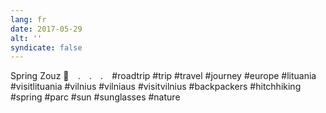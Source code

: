 ```yaml
---
lang: fr
date: 2017-05-29
alt: ''
syndicate: false
---
```


Spring Zouz 🌿⠀
.⠀
.⠀
.⠀
#roadtrip #trip #travel #journey #europe #lituania #visitlituania #vilnius #vilniaus #visitvilnius #backpackers #hitchhiking #spring #parc #sun #sunglasses #nature
